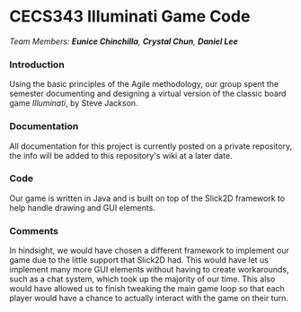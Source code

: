 # CECS343 Illuminati Game Code
_Team Members: **Eunice Chinchilla**, **Crystal Chun**, **Daniel Lee**_

### Introduction
Using the basic principles of the Agile methodology, our group spent the semester documenting and designing a virtual version of the classic board game _Illuminati_, by Steve Jackson. 

### Documentation
All documentation for this project is currently posted on a private repository, the info will be added to this repository's wiki at a later date.

### Code
Our game is written in Java and is built on top of the Slick2D framework to help handle drawing and GUI elements.

### Comments
In hindsight, we would have chosen a different framework to implement our game due to the little support that Slick2D had. This would have let us implement many more GUI elements without having to create workarounds, such as a chat system, which took up the majority of our time. This also would have allowed us to finish tweaking the main game loop so that each player would have a chance to actually interact with the game on their turn.
